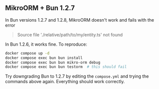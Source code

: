 ## MikroORM + Bun 1.2.7
In Bun versions 1.2.7 and 1.2.8, MikroORM doesn't work and fails with the error
> Source file './relative/path/to/my/entity.ts' not found

In Bun 1.2.6, it works fine.
To reproduce:

```sh
docker compose up -d
docker compose exec bun bun install
docker compose exec bun bun mikro-orm debug
docker compose exec bun bun testorm  # this should fail
```

Try downgrading Bun to 1.2.7 by editing the `compose.yml` and trying the commands above again. Everything should work correctly.
